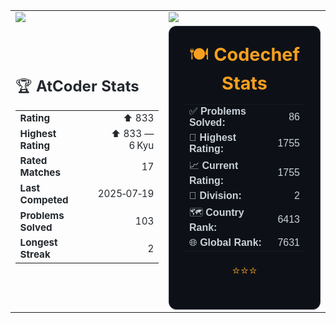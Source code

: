 <table>
  <tr>
    <td>
      <a href="https://codeforces.com/profile/Mr.Numerator_007">
        <img src="https://codeforces-readme-stats.vercel.app/api/card?username=Mr.Numerator_007&theme=github_dark&disable_animations=false&show_icons=true&force_username=true" />
      </a>
    </td>
    <td>
      <img src="https://leetcard.jacoblin.cool/Numerator_429?theme=dark" />
    </td>
  </tr>

<tr>
<td>
<!-- AtCoder Stats -->
<div style="margin-top: 20px;">
  <p style="margin: 0; font-size: 1.5em; color: #24292e;">
    🏆 <strong>AtCoder Stats</strong>
  </p>
  <table cellpadding="4" cellspacing="0" width="100%" style="color: #24292e; font-size: 0.95em;">
    <tr>
      <td><strong>Rating</strong></td>
      <td align="right">⬆️ 833</td>
    </tr>
    <tr>
      <td><strong>Highest Rating</strong></td>
      <td align="right">⬆️ 833 — 6 Kyu</td>
    </tr>
    <tr>
      <td><strong>Rated Matches</strong></td>
      <td align="right">17</td>
    </tr>
    <tr>
      <td><strong>Last Competed</strong></td>
      <td align="right">2025‑07‑19</td>
    </tr>
    <tr>
      <td><strong>Problems Solved</strong></td>
      <td align="right">103</td>
    </tr>
    <tr>
      <td><strong>Longest Streak</strong></td>
      <td align="right">2</td>
    </tr>
  </table>
</div>
</td>



<td>
      <div align="center" style="background: #0d1117; border: 1px solid #30363d; border-radius: 12px; padding: 24px; max-width: 420px;">

  <!-- Header -->
  <p style="margin: 0; font-size: 1.8em; color: #f79f1f;">
    🍽️ <strong>Codechef Stats</strong>
  </p>

  <!-- Stats Table -->
  <table cellpadding="4" cellspacing="0" width="100%" style="color: #c9d1d9; font-family: sans-serif;">
    <tr>
      <td>✅ <strong>Problems Solved:</strong></td>
      <td align="right">86</td>
    </tr>
    <tr>
      <td>🥇 <strong>Highest Rating:</strong></td>
      <td align="right">1755</td>
    </tr>
    <tr>
      <td>📈 <strong>Current Rating:</strong></td>
      <td align="right">1755</td>
    </tr>
    <tr>
      <td>🔢 <strong>Division:</strong></td>
      <td align="right">2</td>
    </tr>
    <tr>
      <td>🗺️ <strong>Country Rank:</strong></td>
      <td align="right">6413</td>
    </tr>
    <tr>
      <td>🌐 <strong>Global Rank:</strong></td>
      <td align="right">7631</td>
    </tr>
  </table>

  <!-- Footer Stars -->
  <p style="margin-top: 16px; font-size: 1.2em; color: #f79f1f;">⭐️⭐️⭐️</p>
  </td>



</div>
</tr>
</table>
